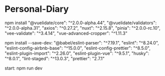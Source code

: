 # Personal-Diary

npm install
    "@vuelidate/core": "^2.0.0-alpha.44",
    "@vuelidate/validators": "^2.0.0-alpha.31",
    "axios": "^0.27.2",
    "nuxt": "^2.15.8",
    "pinia": "^2.0.0-rc.10",
    "vee-validate": "^3.4.14",
    "vue-advanced-cropper": "^1.11.3"

npm install --save-dev:
    "@babel/eslint-parser": "^7.19.1",
    "eslint": "^8.24.0",
    "eslint-config-airbnb-base": "^15.0.0",
    "eslint-config-prettier": "^8.5.0",
    "eslint-plugin-import": "^2.26.0",
    "eslint-plugin-vue": "^9.5.1",
    "husky": "^8.0.1",
    "lint-staged": "^13.0.3",
    "prettier": "2.7.1"

start: npm run dev
